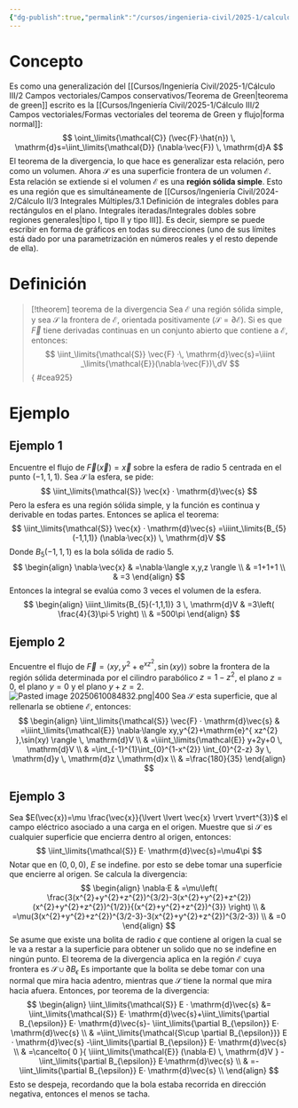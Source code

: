 ```yaml
---
{"dg-publish":true,"permalink":"/cursos/ingenieria-civil/2025-1/calculo-iii/3-campos-vectoriales-e-integrales-de-superficie/teorema-de-la-divergencia/","tags":["I1MAT1630"]}
---
```


# Concepto
Es como una generalización del [[Cursos/Ingeniería Civil/2025-1/Cálculo III/2 Campos vectoriales/Campos conservativos/Teorema de Green\|teorema de green]] escrito es la [[Cursos/Ingeniería Civil/2025-1/Cálculo III/2 Campos vectoriales/Formas vectoriales del teorema de Green y flujo\|forma normal]]:
$$
\oint_\limits{\mathcal{C}} (\vec{F}·\hat{n}) \, \mathrm{d}s=\iint_\limits{\mathcal{D}} (\nabla·\vec{F}) \, \mathrm{d}A  
$$
El teorema de la divergencia, lo que hace es generalizar esta relación, pero como un volumen.
Ahora $\mathcal{S}$ es una superficie frontera de un volumen $\mathcal{E}$. Esta relación se extiende si el volumen $\mathcal{E}$ es una **región sólida simple**. Esto es una región que es simultáneamente de [[Cursos/Ingeniería Civil/2024-2/Cálculo II/3 Integrales Múltiples/3.1 Definición de integrales dobles para rectángulos en el plano. Integrales iteradas/Integrales dobles sobre regiones generales\|tipo I, tipo II y tipo III]]. Es decir, siempre se puede escribir en forma de gráficos en todas su direcciones (uno de sus límites está dado por una parametrización en números reales y el resto depende de ella).
# Definición

> [!theorem] teorema de la divergencia
> Sea $\mathcal{E}$ una región sólida simple, y sea $\mathcal{S}$ la frontera de $\mathcal{E}$, orientada positivamente ($\mathcal{S}=\partial \mathcal{E}$). Si es que $\vec{F}$ tiene derivadas continuas en un conjunto abierto que contiene a $\mathcal{E}$, entonces:
> $$
> \iint_\limits{\mathcal{S}} \vec{F} ·\, \mathrm{d}\vec{s}=\iiint _\limits{\mathcal{E}}(\nabla·\vec{F})\,dV
> $$
{ #cea925}


# Ejemplo
## Ejemplo 1
Encuentre el flujo de $\vec{F}(\vec{x})=\vec{x}$ sobre la esfera de radio $5$ centrada en el punto $(-1,1,1)$.
Sea $\mathcal{S}$ la esfera, se pide:
$$
\iint_\limits{\mathcal{S}} \vec{x} · \mathrm{d}\vec{s} 
$$
Pero la esfera es una región sólida simple, y la función es continua y derivable en todas partes. Entonces se aplica el teorema:
$$
\iint_\limits{\mathcal{S}} \vec{x} · \mathrm{d}\vec{s} =\iiint_\limits{B_{5}(-1,1,1)} (\nabla·\vec{x}) \, \mathrm{d}V 
$$
Donde $B_{5}(-1,1,1)$ es la bola sólida de radio $5$.
$$
\begin{align}
\nabla·\vec{x} & =\nabla·\langle x,y,z \rangle  \\
 & =1+1+1 \\
 & =3
\end{align}
$$
Entonces la integral se evalúa como 3 veces el volumen de la esfera.
$$
\begin{align}
\iiint_\limits{B_{5}(-1,1,1)} 3 \, \mathrm{d}V  & =3\left( \frac{4}{3}\pi·5 \right)  \\
 & =500\pi
\end{align}
$$
## Ejemplo 2 
Encuentre el flujo de $\vec{F}=\langle xy,y^{2}+\mathrm{e}^{ xz^{2} },\sin(xy) \rangle$ sobre la frontera de la región sólida determinada por el cilindro parabólico $z=1-z^{2}$, el plano $z=0$, el plano $y=0$ y el plano $y+z=2$.
![Pasted image 20250610084832.png|400](/img/user/Cursos/Ingenier%C3%ADa%20Civil/2025-1/C%C3%A1lculo%20III/3%20Campos%20vectoriales%20e%20integrales%20de%20superficie/attachments/Pasted%20image%2020250610084832.png)
Sea $\mathcal{S}$ esta superficie, que al rellenarla se obtiene $\mathcal{E}$, entonces:
$$
\begin{align}
\iint_\limits{\mathcal{S}}  \vec{F} · \mathrm{d}\vec{s} & =\iiint_\limits{\mathcal{E}} \nabla·\langle xy,y^{2}+\mathrm{e}^{ xz^{2} },\sin(xy) \rangle \, \mathrm{d}V  \\
 & =\iiint_\limits{\mathcal{E}} y+2y+0 \, \mathrm{d}V  \\
 & =\int_{-1}^{1}\int_{0}^{1-x^{2}}  \int_{0}^{2-z}  3y \, \mathrm{d}y \, \mathrm{d}z \,\mathrm{d}x  \\
 & =\frac{180}{35}
\end{align}
$$
## Ejemplo 3
Sea $E(\vec{x})=\mu \frac{\vec{x}}{\lvert \lvert \vec{x} \rvert \rvert^{3}}$ el campo eléctrico asociado a una carga en el origen. Muestre que si $\mathcal{S}$ es cualquier superficie que encierra dentro al origen, entonces:
$$
\iint_\limits{\mathcal{S}} E· \mathrm{d}\vec{s}=\mu4\pi 
$$
Notar que en $(0,0,0)$, $E$ se indefine. por esto se debe tomar una superficie que encierre al origen.
Se calcula la divergencia:
$$
\begin{align}
\nabla·E & =\mu\left( \frac{3(x^{2}+y^{2}+z^{2})^{3/2}-3(x^{2}+y^{2}+z^{2})(x^{2}+y^{2}+z^{2})^{1/2}}{(x^{2}+y^{2}+z^{2})^{3}} \right) \\
 & =\mu(3(x^{2}+y^{2}+z^{2})^{3/2-3}-3(x^{2}+y^{2}+z^{2})^{3/2-3}) \\
 & =0
\end{align}
$$
Se asume que existe una bolita de radio $\epsilon$ que contiene al origen la cual se le va a restar a la superficie para obtener un solido que no se indefine en ningún punto.
El teorema de la divergencia aplica en la región $\mathcal{E}$ cuya frontera es $\mathcal{S} \cup\partial B_{\epsilon}$
Es importante que la bolita se debe tomar con una normal que mira hacia adentro, mientras que $\mathcal{S}$ tiene la normal que mira hacia afuera. Entonces, por teorema de la divergencia:
$$
\begin{align}
\iint_\limits{\mathcal{S}} E · \mathrm{d}\vec{s}  &= \iint_\limits{\mathcal{S}} E· \mathrm{d}\vec{s}+\iint_\limits{\partial B_{\epsilon}} E· \mathrm{d}\vec{s}- \iint_\limits{\partial B_{\epsilon}} E· \mathrm{d}\vec{s}  \\
 & =\iint_\limits{\mathcal{S\cup \partial B_{\epsilon}}} E · \mathrm{d}\vec{s} -\iint_\limits{\partial B_{\epsilon}} E· \mathrm{d}\vec{s} \\
 & =\cancelto{ 0 }{ \iiint_\limits{\mathcal{E}} (\nabla·E) \, \mathrm{d}V } -\iint_\limits{\partial B_{\epsilon}} E·\mathrm{d}\vec{s} \\
 & =-\iint_\limits{\partial B_{\epsilon}} E· \mathrm{d}\vec{s} \\
\end{align}
$$
Esto se despeja, recordando que la bola estaba recorrida en dirección negativa, entonces el menos se tacha.


